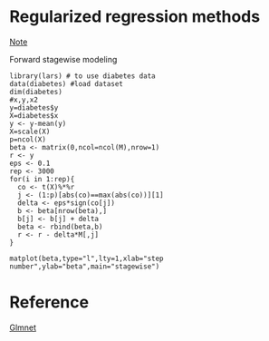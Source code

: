 # Regularized regression methods

[Note](https://app.box.com/s/4u4wntc1t9d4c4gxmhs5q2w7pspkmait)

Forward stagewise modeling 

```{r}
library(lars) # to use diabetes data
data(diabetes) #load dataset
dim(diabetes)
#x,y,x2
y=diabetes$y
X=diabetes$x
y <- y-mean(y)
X=scale(X)
p=ncol(X)
beta <- matrix(0,ncol=ncol(M),nrow=1)
r <- y
eps <- 0.1
rep <- 3000
for(i in 1:rep){
  co <- t(X)%*%r
  j <- (1:p)[abs(co)==max(abs(co))][1]
  delta <- eps*sign(co[j])
  b <- beta[nrow(beta),]
  b[j] <- b[j] + delta
  beta <- rbind(beta,b)
  r <- r - delta*M[,j]
}

matplot(beta,type="l",lty=1,xlab="step number",ylab="beta",main="stagewise")
```


# Reference
[Glmnet](https://web.stanford.edu/~hastie/glmnet/glmnet_alpha.html)

